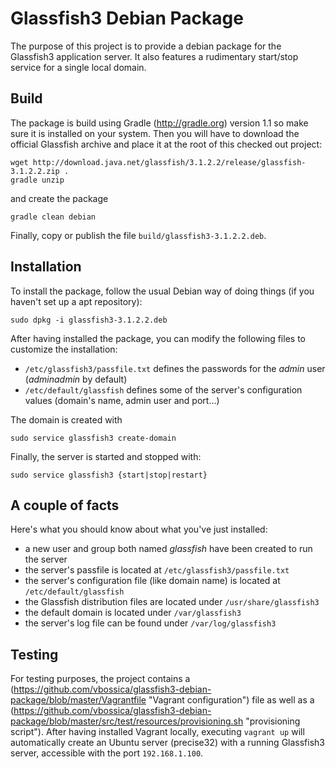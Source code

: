 Glassfish3 Debian Package
=========================

The purpose of this project is to provide a debian package for the Glassfish3 application server. It also features a rudimentary start/stop service for a single local domain.

Build
-----

The package is build using Gradle (http://gradle.org) version 1.1 so make sure it is installed on your system. Then you will have to download the official Glassfish archive and place it at the root of this checked out project:

    wget http://download.java.net/glassfish/3.1.2.2/release/glassfish-3.1.2.2.zip .
    gradle unzip

and create the package

    gradle clean debian

Finally, copy or publish the file `build/glassfish3-3.1.2.2.deb`.

Installation
------------

To install the package, follow the usual Debian way of doing things (if you haven't set up a apt repository):

    sudo dpkg -i glassfish3-3.1.2.2.deb

After having installed the package, you can modify the following files to customize the installation:

  * `/etc/glassfish3/passfile.txt` defines the passwords for the _admin_ user (_adminadmin_ by default)
  * `/etc/default/glassfish` defines some of the server's configuration values (domain's name, admin user and port...)

The domain is created with

    sudo service glassfish3 create-domain

Finally, the server is started and stopped with:

    sudo service glassfish3 {start|stop|restart}

A couple of facts
-----------------

Here's what you should know about what you've just installed:

* a new user and group both named _glassfish_ have been created to run the server
* the server's passfile is located at `/etc/glassfish3/passfile.txt`
* the server's configuration file (like domain name) is located at `/etc/default/glassfish`
* the Glassfish distribution files are located under `/usr/share/glassfish3`
* the default domain is located under `/var/glassfish3`
* the server's log file can be found under `/var/log/glassfish3`

Testing
-------

For testing purposes, the project contains a (https://github.com/vbossica/glassfish3-debian-package/blob/master/Vagrantfile "Vagrant configuration") file as well as a (https://github.com/vbossica/glassfish3-debian-package/blob/master/src/test/resources/provisioning.sh "provisioning script"). After having installed Vagrant locally, executing `vagrant up` will automatically create an Ubuntu server (precise32) with a running Glassfish3 server, accessible with the port `192.168.1.100`.
